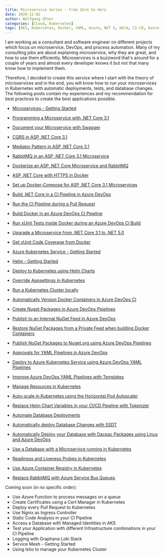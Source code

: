 ```yaml
---
title: Microservice Series - From Zero to Hero
date: 2020-12-02
author: Wolfgang Ofner
categories: [Cloud, Kubernetes]
tags: [AKS, Kubernetes, Docker, YAML, Azure, NET 5, Helm, CI-CD, Azure DevOps, C#, Azure]
---
```


I am working as a consultant and software engineer on different projects which focus on microservice, DevOps, and process automation. Many of my consulting jobs are about explaining microservice, why they are great, and how to use them efficiently. Microservices is a buzzword that's around for a couple of years and almost every developer knows it but not that many know how to implement them. 

Therefore, I decided to create this service where I start with the theory of microservices and in the end, you will know how to run your microservices in Kubernetes with automatic deployments, tests, and database changes. The following posts contain my experiences and my recommendation for best practices to create the best applications possible.

- [Microservices - Getting Started](/microservices-getting-started)

- [Programming a Microservice with .NET Core 3.1](/programming-microservices-net-core-3-1)

- [Document your Microservice with Swagger](/document-your-microservice-with-swagger)

- [CQRS in ASP .NET Core 3.1](/cqrs-in-asp-net-core-3-1)

- [Mediator Pattern in ASP .NET Core 3.1](/mediator-pattern-in-asp-net-core-3-1)

- [RabbitMQ in an ASP .NET Core 3.1 Microservice](/rabbitmq-in-an-asp-net-core-3-1-microservice)

- [Dockerize an ASP .NET Core Microservice and RabbitMQ](/dockerize-an-asp-net-core-microservice-and-rabbitmq)

-  [ASP .NET Core with HTTPS in Docker](/asp-net-core-with-https-in-docker)

- [Set up Docker-Compose for ASP .NET Core 3.1 Microservices](/set-up-docker-compose-for-asp-net-core-3-1-microservices)

- [Build .NET Core in a CI Pipeline in Azure DevOps](/build-net-core-in-ci-pipeline-in-azure-devops)

- [Run the CI Pipeline during a Pull Request](/run-the-ci-pipeline-during-pull-request)

- [Build Docker in an Azure DevOps CI Pipeline](/build-docker-azure-devops-ci-pipeline)

- [Run xUnit Tests inside Docker during an Azure DevOps CI Build](/run-xUnit-inside-docker-during-ci-build)

- [Upgrade a Microservice from .NET Core 3.1 to .NET 5.0](/upgrade-microservice-net-core-3-1-net-5-0)

- [Get xUnit Code Coverage from Docker](/get-xunit-code-coverage-from-docker)

- [Azure Kubernetes Service - Getting Started](/azure-kubernetes-service-getting-started)

- [Helm - Getting Started](/helm-getting-started)

- [Deploy to Kubernetes using Helm Charts](/deploy-kubernetes-using-helm)

- [Override Appsettings in Kubernetes](/override-appsettings-in-kubernetes)

- [Run a Kubernetes Cluster locally](/run-kubernetes-cluster-locally)

- [Automatically Version Docker Containers in Azure DevOps CI](/automatically-version-docker-container)

- [Create Nuget Packages in Azure DevOps Pipelines](/create-nuget-azure-devops)

- [Publish to an Internal NuGet Feed in Azure DevOps](/publish-internal-nuget-feed)

- [Restore NuGet Packages from a Private Feed when building Docker Containers](/restore-nuget-inside-docker)

- [Publish NuGet Packages to Nuget.org using Azure DevOps Pipelines](/azure-devops-publish-nuget)

- [Approvals for YAML Pipelines in Azure DevOps](/deployment-approvals-yaml-pipeline)

- [Deploy to Azure Kubernetes Service using Azure DevOps YAML Pipelines](/deploy-kubernetes-azure-devops)

- [Improve Azure DevOps YAML Pipelines with Templates](/improve-azure-devops-pipelines-templates)

- [Manage Resources in Kubernetes](/manage-resources-kubernetes)

- [Auto-scale in Kubernetes using the Horizontal Pod Autoscaler](/auto-scale-kubernetes-hpa)

- [Replace Helm Chart Variables in your CI/CD Pipeline with Tokenizer](/replace-helm-variables-tokenizer)

- [Automate Database Deployments](/automate-database-deployments)

- [Automatically deploy Database Changes with SSDT](/automatically-deploy-database-changes)

- [Automatically Deploy your Database with Dacpac Packages using Linux and Azure DevOps](/deploy-dacpac-linux-azure-devops)

- [Use a Database with a Microservice running in Kubernetes](/microservice-with-database-kubernetes)

- [Readiness and Liveness Probes in Kubernetes](/readiness-health-probes-kubernetes)

- [Use Azure Container Registry in Kubernetes](/azure-container-registry-kubernetes)

- [Replace RabbitMQ with Azure Service Bus Queues](/replace-rabbitmq-azure-service-bus-queue)




Coming soon (in no specific order):
- Use Azure Function to process messages on a queue
- Create Certificates using a Cert Manager in Kubernetes
- Deploy every Pull Request to Kubernetes
- Use Ngnix as Ingress Controller
- Static Code Analysis in your CI Pipeline
- Access a Database with Managed Identities in AKS
- Test your Application with different Infrastructure combinations in your CI Pipeline
- Logging with Graphana Loki Stack
- Service Mesh - Getting Started
- Using Istio to manage your Kubernetes Cluster